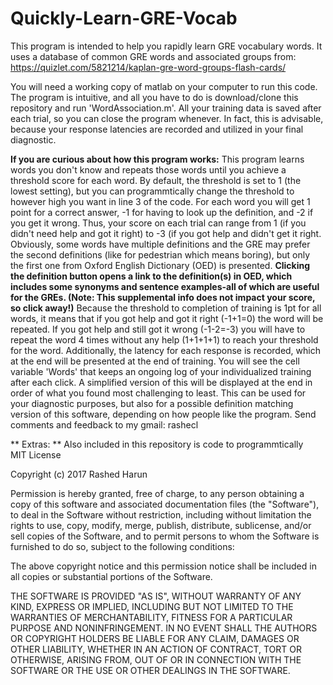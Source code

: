# Quickly-Learn-GRE-Vocab
This program is intended to help you rapidly learn GRE vocabulary words. 
It uses a database of common GRE words and associated groups from: 
https://quizlet.com/5821214/kaplan-gre-word-groups-flash-cards/

You will need a working copy of matlab on your computer to run this code.
The program is intuitive, and all you have to do is download/clone this repository and run 'WordAssociation.m'. All your training data is saved after each trial, so you can close the program whenever. In fact, this is advisable, because your response latencies are recorded and utilized in your final diagnostic. 

**If you are curious about how this program works:**
  This program learns words you don't know and repeats those words until you achieve a threshold score for each word.
By default, the threshold is set to 1 (the lowest setting), but you can programmtically change the threshold to however high you want in line 3 of the code. 
  For each word you will get 1 point for a correct answer, -1 for having to look up the definition, and -2 if you get it wrong. Thus, your score on each trial can range from 1 (if you didn't need help and got it right) to -3 (if you got help and didn't get it right. Obviously, some words have multiple definitions and the GRE may prefer the second definitions (like for pedestrian which means boring), but only the first one from Oxford English Dictionary (OED) is presented. **Clicking the definition button opens a link to the definition(s) in OED, which includes some synonyms and sentence examples-all of which are useful for the GREs. (Note: This supplemental info does not impact your score, so click away!)**
  Because the threshold to completion of training is 1pt for all words, it means that if you got help and got it right (-1+1=0) the word will be repeated. If you got help and still got it wrong (-1-2=-3) you will have to repeat the word 4 times without any help (1+1+1+1) to reach your threshold for the word. Additionally, the latency for each response is recorded, which at the end will be presented at the end of training.
  You will see the cell variable 'Words' that keeps an ongoing log of your individualized training after each click. A simplified version of this will be displayed at the end in order of what you found most challenging to least. This can be used for your diagnostic purposes, but also for a possible definition matching version of this software, depending on how people like the program. Send comments and feedback to my gmail: rashecl
  
** Extras: **
  Also included in this repository is code to programmtically  
MIT License

Copyright (c) 2017 Rashed Harun

Permission is hereby granted, free of charge, to any person obtaining a copy
of this software and associated documentation files (the "Software"), to deal
in the Software without restriction, including without limitation the rights
to use, copy, modify, merge, publish, distribute, sublicense, and/or sell
copies of the Software, and to permit persons to whom the Software is
furnished to do so, subject to the following conditions:

The above copyright notice and this permission notice shall be included in all
copies or substantial portions of the Software.

THE SOFTWARE IS PROVIDED "AS IS", WITHOUT WARRANTY OF ANY KIND, EXPRESS OR
IMPLIED, INCLUDING BUT NOT LIMITED TO THE WARRANTIES OF MERCHANTABILITY,
FITNESS FOR A PARTICULAR PURPOSE AND NONINFRINGEMENT. IN NO EVENT SHALL THE
AUTHORS OR COPYRIGHT HOLDERS BE LIABLE FOR ANY CLAIM, DAMAGES OR OTHER
LIABILITY, WHETHER IN AN ACTION OF CONTRACT, TORT OR OTHERWISE, ARISING FROM,
OUT OF OR IN CONNECTION WITH THE SOFTWARE OR THE USE OR OTHER DEALINGS IN THE
SOFTWARE.
  
